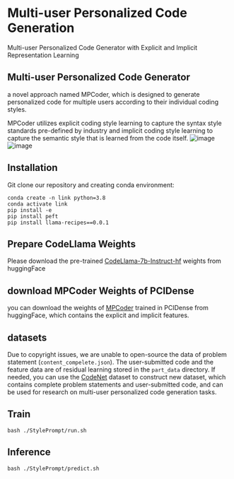 # Multi-user Personalized Code Generation
Multi-user Personalized Code Generator with Explicit and Implicit Representation Learning

## Multi-user Personalized Code Generator
a novel approach named MPCoder, which is designed to generate personalized code for multiple users according to their individual coding styles. 

MPCoder utilizes explicit coding style learning to capture the syntax style standards pre-defined by industry and implicit coding style learning to capture the semantic style that is learned from the code itself.
![image](./Figure/Redisual_Learning.png)
![image](./Figure/MPcode_2.png)

## Installation
Git clone our repository and creating conda environment:
```
conda create -n link python=3.8
conda activate link
pip install -e
pip install peft
pip install llama-recipes==0.0.1
```
## Prepare CodeLlama Weights
Please download the pre-trained [CodeLlama-7b-Instruct-hf](https://huggingface.co/codellama/CodeLlama-7b-Instruct-hf) weights from huggingFace

## download MPCoder Weights of PCIDense
you can download the weights of [MPCoder](https://huggingface.co/ZhenlongDai/MPCoder) trained in PCIDense from huggingFace, which contains the explicit and implicit features.
## datasets
Due to copyright issues, we are unable to open-source the data of problem statement (`content_compelete.json`). The user-submitted code and the feature data are of residual learning stored in the `part_data` directory. If needed, you can use the [CodeNet](https://developer.ibm.com/data/project-codenet/) dataset to construct new dataset, which contains complete problem statements and user-submitted code, and can be used for research on multi-user personalized code generation tasks.
## Train
```
bash ./StylePrompt/run.sh
```
## Inference
```
bash ./StylePrompt/predict.sh
```